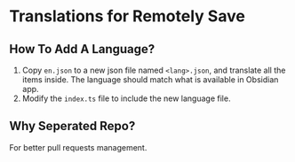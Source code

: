 # Translations for Remotely Save

## How To Add A Language?

1. Copy `en.json` to a new json file named `<lang>.json`, and translate all the items inside. The language should match what is available in Obsidian app.
2. Modify the `index.ts` file to include the new language file.

## Why Seperated Repo?

For better pull requests management.
